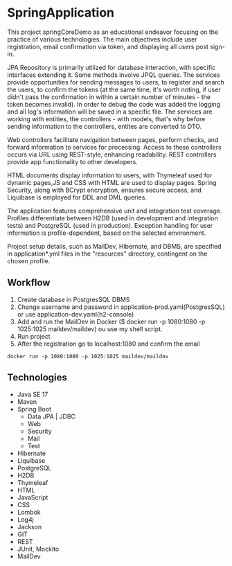 # SpringApplication

This project springCoreDemo as an educational endeavor focusing on the practice of various technologies. The main
objectives include user registration, email confirmation via token, and displaying all users post sign-in.

JPA Repository is primarily utilized for database interaction, with specific interfaces extending it. Some methods
involve JPQL queries. The services provide opportunities for sending messages to users, to register and search the
users, to confirm the tokens (at the same time, it's worth noting, if user didn't pass the confirmation in within a
certain number of minutes - the token becomes invalid). In order to debug the code was added the logging and all log's
information will be saved in a specific file. The services are working with entities, the controllers - with models,
that's why before sending information to the controllers, entites are converted to DTO.

Web controllers facilitate navigation between pages, perform checks, and forward information to services for processing.
Access to these controllers occurs via URL using REST-style, enhancing readability. REST controllers provide app
functionality to other developers.

HTML documents display information to users, with Thymeleaf used for dynamic pages,JS and CSS with HTML are used to
display pages. Spring Security, along with BCrypt
encryption, ensures secure access, and Liquibase is employed for DDL and DML queries.

The application features comprehensive unit and integration test coverage. Profiles differentiate between H2DB (used in
development and integration tests) and PostgreSQL (used in production). Exception handling for user information is
profile-dependent, based on the selected environment.

Project setup details, such as MailDev, Hibernate, and DBMS, are specified in application*.yml files in the "resources"
directory, contingent on the chosen profile.

## Workflow

1. Create database in PostgresSQL DBMS
2. Change username and password in application-prod.yaml(PostgresSQL) or use application-dev.yaml(h2-console)
3. Add and run the MailDev in Docker ($ docker run -p 1080:1080 -p 1025:1025 maildev/maildev) ou use my shell script.
4. Run project
5. After the registration go to localhost:1080 and confirm the email

```shell script
docker run -p 1080:1080 -p 1025:1025 maildev/maildev
```

## Technologies

* Java SE 17
* Maven
* Spring Boot
    - Data JPA | JDBC
    - Web
    - Security
    - Mail
    - Test
* Hibernate
* Liquibase
* PostgreSQL
* H2DB
* Thymeleaf
* HTML
* JavaScript
* CSS
* Lombok
* Log4j
* Jackson
* GIT
* REST
* JUnit, Mockito
* MailDev

